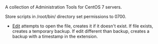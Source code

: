 A collection of Administration Tools for CentOS 7 servers.

Store scripts in /root/bin/ directory set permissions to 0700.

* [Edit]() attempts to open the file, creates it if it doesn't exist. If file exists, creates a temporary backup. If edit different than backup, creates a backup with a timestamp in the extension.
